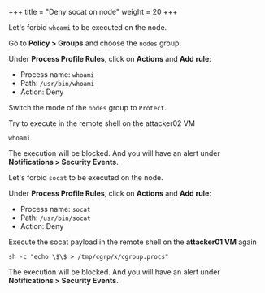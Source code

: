 +++
title = "Deny socat on node"
weight = 20
+++

Let's forbid `whoami` to be executed on the node.

Go to **Policy > Groups** and choose the `nodes` group.

Under **Process Profile Rules**, click on **Actions** and **Add rule**:

* Process name: `whoami`
* Path: `/usr/bin/whoami`
* Action: Deny

Switch the mode of the `nodes` group to `Protect`.

Try to execute in the remote shell on the attacker02 VM

```ctr
whoami
```

The execution will be blocked. And you will have an alert under **Notifications > Security Events**.

Let's forbid `socat` to be executed on the node.

Under **Process Profile Rules**, click on **Actions** and **Add rule**:

* Process name: `socat`
* Path: `/usr/bin/socat`
* Action: Deny

Execute the socat payload in the remote shell on the **attacker01 VM** again

```ctr:
sh -c "echo \$\$ > /tmp/cgrp/x/cgroup.procs"
```

The execution will be blocked. And you will have an alert under **Notifications > Security Events**.
